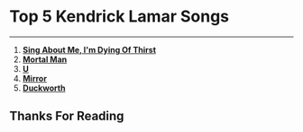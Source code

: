 # Top 5 Kendrick Lamar Songs
---
1. **[Sing About Me, I'm Dying Of Thirst](https://www.youtube.com/watch?v=9-XbXBq8cl8)**
2. **[Mortal Man](https://www.youtube.com/watch?v=axwpgn3GRMs)**
3. **[U](https://www.youtube.com/watch?v=xqS2di2QdhQ)**
4. **[Mirror](https://www.youtube.com/watch?v=OqR71_BYS-c)**
5. **[Duckworth](https://www.youtube.com/watch?v=Dm-foWGDBF0)**
## Thanks For Reading
